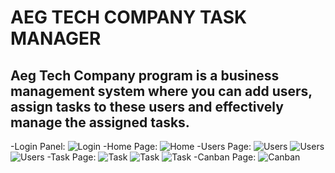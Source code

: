 # AEG TECH COMPANY TASK MANAGER
## Aeg Tech Company program is a business management system where you can add users, assign tasks to these users and effectively manage the assigned tasks.
-Login Panel:
![Login](https://github.com/EmirGecgin/taskmanagerimg/blob/main/Ekran%20G%C3%B6r%C3%BCnt%C3%BCs%C3%BC%20(218).png?raw=true)
-Home Page:
![Home](https://github.com/EmirGecgin/taskmanagerimg/blob/main/Ekran%20G%C3%B6r%C3%BCnt%C3%BCs%C3%BC%20(219).png?raw=true)
-Users Page:
![Users](https://github.com/EmirGecgin/taskmanagerimg/blob/main/Ekran%20G%C3%B6r%C3%BCnt%C3%BCs%C3%BC%20(220).png?raw=true)
![Users](https://github.com/EmirGecgin/taskmanagerimg/blob/main/Ekran%20G%C3%B6r%C3%BCnt%C3%BCs%C3%BC%20(221).png?raw=true)
![Users](https://github.com/EmirGecgin/taskmanagerimg/blob/main/Ekran%20G%C3%B6r%C3%BCnt%C3%BCs%C3%BC%20(222).png?raw=true)
-Task Page:
![Task](https://github.com/EmirGecgin/taskmanagerimg/blob/main/Ekran%20G%C3%B6r%C3%BCnt%C3%BCs%C3%BC%20(223).png?raw=true)
![Task](https://github.com/EmirGecgin/taskmanagerimg/blob/main/Ekran%20G%C3%B6r%C3%BCnt%C3%BCs%C3%BC%20(224).png?raw=true)
![Task](https://github.com/EmirGecgin/taskmanagerimg/blob/main/Ekran%20G%C3%B6r%C3%BCnt%C3%BCs%C3%BC%20(225).png?raw=true)
-Canban Page:
![Canban](https://github.com/EmirGecgin/taskmanagerimg/blob/main/Ekran%20G%C3%B6r%C3%BCnt%C3%BCs%C3%BC%20(226).png?raw=true)

